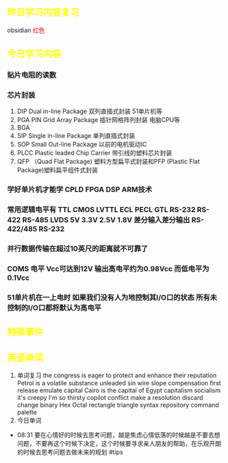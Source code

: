 ## <font color="yellow">昨日学习内容复习</font>
obsidian
<font color = "red">红色</font>

## <font color="yellow">今日学习内容</font>
### 贴片电阻的读数
### 芯片封装
1. DIP Dual in-line Package 双列直插式封装  51单片机等
2. PGA PIN Grid Array Package 插针网格阵列封装   电脑CPU等
3. BGA
4. SIP Single in-line Package 单列直插式封装 
5. SOP Small Out-line Package 以前的电机驱动IC
6. PLCC Plastic leaded Chip Carrier 带引线的塑料芯片封装
7. QFP （Quad Flat Package) 塑料方型扁平式封装和PFP (Plastic Flat Package)塑料扁平组件式封装 
### 学好单片机才能学 CPLD FPGA DSP ARM技术
### 常用逻辑电平有 TTL CMOS LVTTL ECL PECL GTL RS-232 RS-422 RS-485 LVDS   5V 3.3V  2.5V 1.8V  差分输入差分输出 RS-422/485 RS-232
### 并行数据传输在超过10英尺的距离就不可靠了
### COMS 电平 Vcc可达到12V  输出高电平约为0.98Vcc  而低电平为0.1Vcc
### 51单片机在一上电时 如果我们没有人为地控制其I/O口的状态 所有未控制的I/O口都将默认为高电平


## <font color="yellow">特殊事件</font>
## <font color="yellow">英语单词</font>
1. 单词复习
	the congress is eager to protect and enhance their reputation
	Petrol is a volatile substance
	unleaded sin wire
	slope compensation
	first release
	emulate
	capital  Cairo is the capital of Egypt  capitalism socialism
	it's creepy
	I'm so thirsty
	copilot
	conflict
	make a resolution
	discard change
	binary
	Hex
	Octal
	rectangle
	triangle
	syntax
	repository
	command palette
1. 今日单词



- 08:31 要在心情好的时候去思考问题，越是焦虑心情低落的时候越是不要去想问题，不要再这个时候下决定，这个时候要寻求亲人朋友的帮助，在乐观开朗的时候去思考问题去做未来的规划 #tips